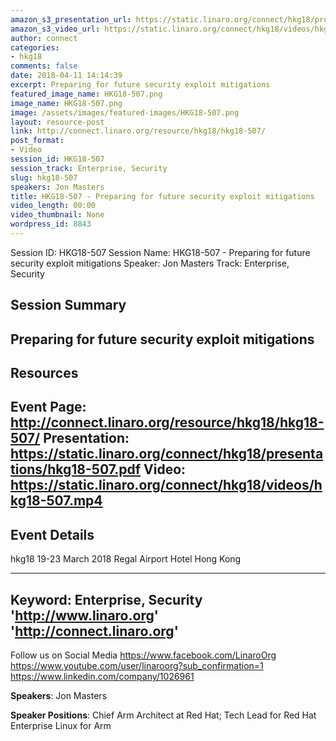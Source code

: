 ```yaml
---
amazon_s3_presentation_url: https://static.linaro.org/connect/hkg18/presentations/hkg18-507.pdf
amazon_s3_video_url: https://static.linaro.org/connect/hkg18/videos/hkg18-507.mp4
author: connect
categories:
- hkg18
comments: false
date: 2018-04-11 14:14:39
excerpt: Preparing for future security exploit mitigations
featured_image_name: HKG18-507.png
image_name: HKG18-507.png
image: /assets/images/featured-images/HKG18-507.png
layout: resource-post
link: http://connect.linaro.org/resource/hkg18/hkg18-507/
post_format:
- Video
session_id: HKG18-507
session_track: Enterprise, Security
slug: hkg18-507
speakers: Jon Masters
title: HKG18-507 - Preparing for future security exploit mitigations
video_length: 00:00
video_thumbnail: None
wordpress_id: 8843
---
```


Session ID: HKG18-507
Session Name: HKG18-507 - Preparing for future security exploit mitigations
Speaker: Jon Masters
Track: Enterprise, Security


## Session Summary
Preparing for future security exploit mitigations
---------------------------------------------------
## Resources
Event Page: http://connect.linaro.org/resource/hkg18/hkg18-507/
Presentation: https://static.linaro.org/connect/hkg18/presentations/hkg18-507.pdf
Video: https://static.linaro.org/connect/hkg18/videos/hkg18-507.mp4
 ---------------------------------------------------
## Event Details
hkg18
19-23 March 2018
Regal Airport Hotel Hong Kong

---------------------------------------------------
Keyword: Enterprise, Security
'http://www.linaro.org'
'http://connect.linaro.org'
---------------------------------------------------
Follow us on Social Media
https://www.facebook.com/LinaroOrg
https://www.youtube.com/user/linaroorg?sub_confirmation=1
https://www.linkedin.com/company/1026961

**Speakers**: Jon Masters

**Speaker Positions**: Chief Arm Architect at Red Hat; Tech Lead for Red Hat Enterprise Linux for Arm
